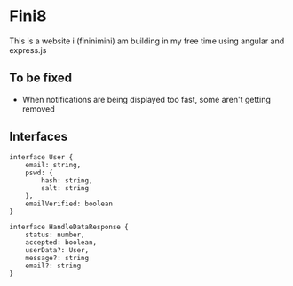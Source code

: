 # Fini8
This is a website i (fininimini) am building in my free time using angular and express.js

## To be fixed
- When notifications are being displayed too fast, some aren't getting removed

## Interfaces
```Ts
interface User {
    email: string,
    pswd: {
        hash: string,
        salt: string
    },
    emailVerified: boolean
}

interface HandleDataResponse {
    status: number,
    accepted: boolean,
    userData?: User,
    message?: string
    email?: string
}
```
